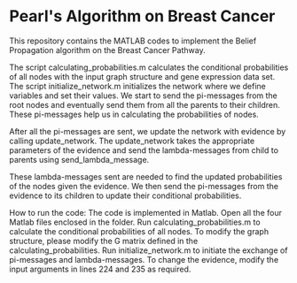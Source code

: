 # Pearl's Algorithm on Breast Cancer

This repository contains the MATLAB codes to implement the Belief Propagation algorithm on the Breast Cancer Pathway.

The script calculating_probabilities.m calculates the conditional probabilities of all nodes with the input graph structure and gene expression data set. The script initialize_network.m initializes the network where we define variables and set their values. We start to send the pi-messages from the root nodes and eventually send them from all the parents to their children. These pi-messages help us in calculating the probabilities of nodes.

After all the pi-messages are sent, we update the network with evidence by calling update_network. The update_network takes the appropriate parameters of the evidence and send the lambda-messages from child to parents using send_lambda_message.

These lambda-messages sent are needed to find the updated probabilities of the nodes given the evidence. We then send the pi-messages from the evidence to its children to update their conditional probabilities.

How to run the code: The code is implemented in Matlab. Open all the four Matlab files enclosed in the folder. Run calculating_probabilities.m to calculate the conditional probabilities of all nodes. To modify the graph structure, please modify the G matrix defined in the calculating_probabilities. Run initialize_network.m to initiate the exchange of pi-messages and lambda-messages. To change the evidence, modify the input arguments in lines 224 and 235 as required.
